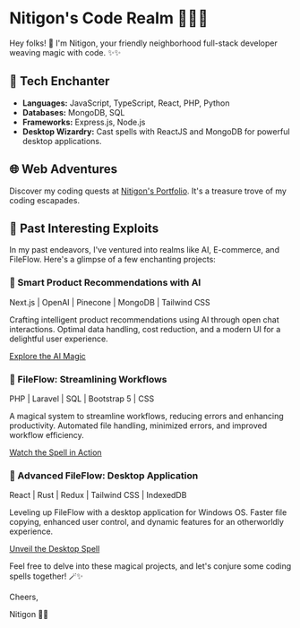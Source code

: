 # Nitigon's Code Realm 👨‍💻✨

Hey folks! 👋 I'm Nitigon, your friendly neighborhood full-stack developer weaving magic with code. ✨✨

## 🔧 Tech Enchanter

- **Languages:** JavaScript, TypeScript, React, PHP, Python
- **Databases:** MongoDB, SQL
- **Frameworks:** Express.js, Node.js
- **Desktop Wizardry:** Cast spells with ReactJS and MongoDB for powerful desktop applications.

## 🌐 Web Adventures

Discover my coding quests at [Nitigon's Portfolio](https://nitigon.phadungsat.com/projects). It's a treasure trove of my coding escapades.

## 🚀 Past Interesting Exploits

In my past endeavors, I've ventured into realms like AI, E-commerce, and FileFlow. Here's a glimpse of a few enchanting projects:

### 🧠 Smart Product Recommendations with AI

Next.js | OpenAI | Pinecone | MongoDB | Tailwind CSS

Crafting intelligent product recommendations using AI through open chat interactions. Optimal data handling, cost reduction, and a modern UI for a delightful user experience.

[Explore the AI Magic](https://new-next-psi.vercel.app)

### 📁 FileFlow: Streamlining Workflows

PHP | Laravel | SQL | Bootstrap 5 | CSS

A magical system to streamline workflows, reducing errors and enhancing productivity. Automated file handling, minimized errors, and improved workflow efficiency.

[Watch the Spell in Action](https://youtu.be/QOpiMjU55YU)

### 🚀 Advanced FileFlow: Desktop Application

React | Rust | Redux | Tailwind CSS | IndexedDB

Leveling up FileFlow with a desktop application for Windows OS. Faster file copying, enhanced user control, and dynamic features for an otherworldly experience.

[Unveil the Desktop Spell](https://youtu.be/cBIes1o9UlY)



Feel free to delve into these magical projects, and let's conjure some coding spells together! 🪄✨

Cheers,

Nitigon 🚀✨
